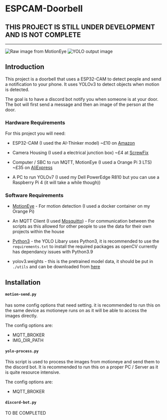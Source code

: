 # ESPCAM-Doorbell

## THIS PROJECT IS STILL UNDER DEVELOPMENT AND IS NOT COMPLETE
---

![Raw image from MotionEye](images/raw.png)
![YOLO output image](images/detected.png)

## Introduction

This project is a doorbell that uses a ESP32-CAM to detect people and send a notification to your phone. It uses YOLOv3 to detect objects when motion is detected.

The goal is to have a discord bot notify you when someone is at your door. The bot will first send a message and then an image of the person at the door.


### Hardware Requirements
For this project you will need:
- ESP32-CAM (I used the AI-Thinker model) ~£10 on [Amazon](https://www.amazon.co.uk/XTVTX-ESP32-CAM-Bluetooth-ESP32-CAM-MB-compatible/dp/B093GSCBWJ/ref=asc_df_B093GSCBWJ/?tag=googshopuk-21&linkCode=df0&hvadid=499333556330&hvpos=&hvnetw=g&hvrand=3810417733538846907&hvpone=&hvptwo=&hvqmt=&hvdev=c&hvdvcmdl=&hvlocint=&hvlocphy=9046521&hvtargid=pla-1304281846791&psc=1)

- Camera Housing (I used a electrical junction box) ~£4 at [ScrewFix](https://www.screwfix.com/p/british-general-ip55-weatherproof-outdoor-enclosure-75-x-53-x-85mm/33991?)

- Computer / SBC to run MQTT, MotionEye (I used a Orange Pi 3 LTS) ~£35 on [AliExpress](https://www.aliexpress.com/item/1005005554787211.html)

- A PC to run YOLOv7 (I used my Dell PowerEdge R810 but you can use a Raspberry Pi 4 (it will take a while though)) 

### Software Requirements

- [MotionEye](https://github.com/motioneye-project/motioneye) - For motion detection (I used a docker container on my Orange Pi)

- An MQTT Client (I used [Mosquitto](https://mosquitto.org/)) - For communication between the scripts as this allowed for other people to use the data for their own projects within the house

- [Python3](https://www.python.org/downloads/) - the YOLO Libary uses Python3, it is recommended to use the `requirements.txt` to install the required packages as openCV currently has dependancy issues with Python3.9

- yolov3.weights - this is the pretrained model data, it should be put in `./utils` and can be downloaded from [here](https://pjreddie.com/media/files/yolov3.weights)


## Installation

#### `motion-send.py`
 has some config options that need setting. it is recommended to run this on the same device as motioneye runs on as it will be able to access the images directly. 

 The config options are:

   - MQTT_BROKER
   - IMG_DIR_PATH

#### `yolo-process.py`

This script is used to process the images from motioneye and send them to the discord bot. It is recommended to run this on a proper PC / Server as it is quite resource intensive.

The config options are:

   - MQTT_BROKER


#### `discord-bot.py`

TO BE COMPLETED


 




